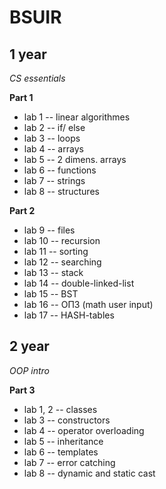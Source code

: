 # BSUIR

## 1 year
*CS essentials*

**Part 1**
- lab 1 -- linear algorithmes
- lab 2 -- if/ else
- lab 3 -- loops
- lab 4 -- arrays
- lab 5 -- 2 dimens. arrays
- lab 6 -- functions
- lab 7 -- strings
- lab 8 -- structures

**Part 2**
- lab 9 -- files
- lab 10 -- recursion
- lab 11 -- sorting
- lab 12 -- searching
- lab 13 -- stack
- lab 14 -- double-linked-list
- lab 15 -- BST
- lab 16 -- ОПЗ (math user input)
- lab 17 -- HASH-tables

## 2 year
*OOP intro*

**Part 3**  
- lab 1, 2 -- classes
- lab 3 -- constructors
- lab 4 -- operator overloading
- lab 5 -- inheritance
- lab 6 -- templates
- lab 7 -- error catching
- lab 8 -- dynamic and static cast
